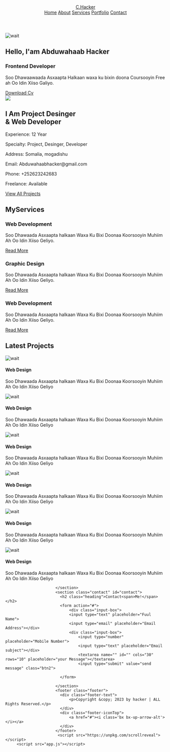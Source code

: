 
<!DOCTYPE html>
<html lang="en">
   <head>
    <meta charset="UTF-8">
    <meta http-equiv="X-UA-Compatible" content="IE=edge">
    <meta name="viewport" content="width=device-width, initial-scale=1.0">
    <title>PERFOSIONAL PORTFLOIO</title>
    <link rel="stylesheet" href="style.css">
    <link href='https://unpkg.com/boxicons@2.1.4/css/boxicons.min.css' rel='stylesheet'>
  </head> 
   <body>
    <header class="header">
        <a href="#" class="logo">C.Hacker</a>
        <nav class="navbar">
        <a href="#" class="active">Home</a>
        <a href="#about">About</a>
        <a href="#service">Services</a>
        <a href="#portfolio">Portfolio</a>
        <a href="#contact">Contact</a>
        </nav>
    </header>
    <section class="home">
        <div class="home-image">
        <img src="img/kaka.png" alt="wait"></div>
        <div class="home-content">
        <h1>Hello, I'am Abduwahaab Hacker</h1>
        <h3>Frontend Developer</h3>
        <p>Soo Dhawaawaada Asxaapta Halkaan waxa ku bixin doona
        Coursooyin Free ah Oo Idin Xiiso Galiyo.</p>
        <div class="home-icon">
        <a href="#" ><i class='bx bxl-facebook' class="n"></i></a>
        <a href="#" ><i class='bx bxl-twitter'></i></a>
        <a href="#" ><i class='bx bxl-instagram'></i></a>
         <a href="#" ><i class='bx bxl-linkedin' ></i></a>
         </div>
         <a href="#" class="btn" >Download Cv</a>
         </div>
         </section></body>
         <section class="about" id="about">
            <div class="about-img">
            <img src="img/about.jpg"></div>
            <div class="about-text">
          <h2>I Am Project <span>Desinger</span> <br> & Web Developer</h2>
             <div class="exp-area">
                <p class="exp">
                    Experience:
                    <span>12 Year</span></p>
                    <p class="exp">
                        Specialty:
                        <span>Project, Desinger, Developer</span></p>
                        <p class="exp">
                            Address:
                            <span>Somalia, mogadishu</span></p>
                            <p class="exp">
                                Email:
                                <span>Abduwahaabhacker@gmail.com</span></p>
                                <p class="exp">
                                    Phone:
                                    <span>+252623242683</span></p>
                                    <p class="exp">
                                        Freelance:
                                        <span>Available</span></p>
             </div>
                         <a href="#" class="btn">View All Projects</a></p>
               </div>
         </section>
           <section class="service" id="service">
                 <h2 class="hero">My<span>Services</span></h2>
                <div class="services-container">
                    <div class="services-box">
                    <i class='bx bx-code-alt'></i>
                    <h3>Web Development</h3>
                    <p>Soo Dhawaada Asxaapta halkaan Waxa Ku Bixi Doonaa Koorsooyin Muhiim Ah Oo Idin Xiiso Geliyo.</p>
                    <a href="#" class="btn">Read More</a>
                </div>
                <div class="services-box">
                <i class='bx bxs-paint'></i>
                <h3>Graphic Design</h3>
                <p>Soo Dhawaada Asxaapta halkaan Waxa Ku Bixi Doonaa Koorsooyin Muhiim Ah Oo Idin Xiiso Geliyo.</p>
                <a href="#" class="btn">Read More</a>
            </div>
            <div class="services-box">
            <i class='bx bx-bar-chart-alt'></i>
            <h3>Web Development</h3>
            <p>Soo Dhawaada Asxaapta halkaan Waxa Ku Bixi Doonaa Koorsooyin Muhiim  Ah Oo Idin Xiiso Geliyo.</p>
            <a href="#" class="btn">Read More</a>
          </div>
          </div>
            </section>
            <section class="portfolio" id="portfolio">
            <h2 class="heading">Latest <span>Projects</span></h2>
            <div class="protfolio-container">
                <div class="portfolio-box">
                <img src="img/portfolio1.jpg" alt="wait">
                <div class="portfolio-layer">
                    <h4>Web Design</h4>
                    <p>Soo Dhawaada Asxaapta halkaan Waxa Ku Bixi Doonaa Koorsooyin Muhiim  Ah Oo Idin Xiiso Geliyo</p>
                    <a href="#"><i class='bx bx-link-external'></i></a>
                </div>
                </div>
                <div class="portfolio-box">
                    <img src="img/portfolio2.jpg" alt="wait">
                    <div class="portfolio-layer">
                        <h4>Web Design</h4>
                        <p>Soo Dhawaada Asxaapta halkaan Waxa Ku Bixi Doonaa Koorsooyin Muhiim  Ah Oo Idin Xiiso Geliyo</p>
                        <a href="#"><i class='bx bx-link-external'></i></a>
                    </div>
                    </div>
                    <div class="portfolio-box">
                        <img src="img/portfolio3.jpg" alt="wait">
                        <div class="portfolio-layer">
                            <h4>Web Design</h4>
                            <p>Soo Dhawaada Asxaapta halkaan Waxa Ku Bixi Doonaa Koorsooyin Muhiim  Ah Oo Idin Xiiso Geliyo</p>
                            <a href="#"><i class='bx bx-link-external'></i></a>
                        </div>
                        </div>
                        <div class="portfolio-box">
                            <img src="img/portfolio4.jpg" alt="wait">
                            <div class="portfolio-layer">
                                <h4>Web Design</h4>
                                <p>Soo Dhawaada Asxaapta halkaan Waxa Ku Bixi Doonaa Koorsooyin Muhiim  Ah Oo Idin Xiiso Geliyo</p>
                                <a href="#"><i class='bx bx-link-external'></i></a>
                            </div>
                            </div>
                            <div class="portfolio-box">
                                <img src="img/portfolio5.jpg" alt="wait">
                                <div class="portfolio-layer">
                                    <h4>Web Design</h4>
                                    <p>Soo Dhawaada Asxaapta halkaan Waxa Ku Bixi Doonaa Koorsooyin Muhiim  Ah Oo Idin Xiiso Geliyo</p>
                                    <a href="#"><i class='bx bx-link-external'></i></a>
                                </div>
                                </div>
                                <div class="portfolio-box">
                                    <img src="img/portfolio6.jpg" alt="wait">
                                    <div class="portfolio-layer">
                                        <h4>Web Design</h4>
                                        <p>Soo Dhawaada Asxaapta halkaan Waxa Ku Bixi Doonaa Koorsooyin Muhiim  Ah Oo Idin Xiiso Geliyo</p>
                                        <a href="#"><i class='bx bx-link-external'></i></a>
                                    </div>
                                    </div>

                          </section>
                          <section class="contact" id="contact">
                            <h2 class="heading">Contact<span>Me!</span></h2>
                            <form action="#">
                                <div class="input-box">
                                <input type="text" placeholder="Fuul Name">
                                <input type="email" placeholder="Email Address"></div>
                                <div class="input-box">
                                    <input type="number" placeholder="Mobile Number">
                                    <input type="text" placeholder="Email subject"></div>
                                    <textarea name="" id="" cols="30" rows="10" placeholder="your Message"></textarea>
                                    <input type="submit" value="send message" class="btn2">
                                
                            </form>

                          </section>
                          <footer class="footer">
                            <div class="footer-text">
                                <p>Copyright &copy; 2023 by hacker | ALL Rights Reserved.</p>
                            </div>
                            <div class="footer-iconTop">
                                <a href="#"><i class='bx bx-up-arrow-alt'></i></a> 
                            </div>
                          </footer>
                           <script src="https://unpkg.com/scrollreveal"></script>
         <script src="app.js"></script>
   </body>
</html>
